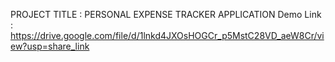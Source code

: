 PROJECT TITLE : PERSONAL EXPENSE TRACKER APPLICATION
Demo Link : https://drive.google.com/file/d/1lnkd4JXOsHOGCr_p5MstC28VD_aeW8Cr/view?usp=share_link
